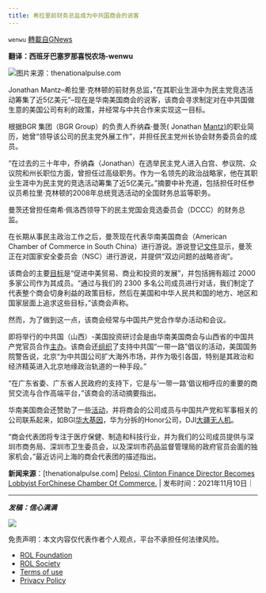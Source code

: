 ```yaml
---
title: 希拉里前财务总监成为中共国商会的说客
---
```

`wenwu` [轉載自GNews](https://gnews.org/zh-hans/1655495/)

**翻译：西班牙巴塞罗那喜悦农场-wenwu**

![](https://assets.gnews.org/wp-content/uploads/2021/11/tempsnip13.png)图片来源：thenationalpulse.com

Jonathan Mantz–希拉里·克林顿的前财务总监，”在其职业生涯中为民主党竞选活动筹集了近5亿美元”–现在是华南美国商会的说客，该商会寻求制定对在中共国做生意的美国公司有利的政策，并经常与中共合作来实现这一目标。

根据BGR 集团（BGR Group）的负责人乔纳森·曼茨( Jonathan [Mantz)](https://projects.propublica.org/represent/lobbying/r/301034643)的职业简历，她曾“领导该公司的民主党外展工作”，并担任民主党州长协会财务委员会的成员。

“在过去的三十年中，乔纳森（Jonathan）在选举民主党人进入白宫、参议院、众议院和州长职位方面，曾担任过高级职务。作为一名领先的政治战略家，他在其职业生涯中为民主党的竞选活动筹集了近5亿美元。”摘要中补充道，包括担任时任参议员希拉里·克林顿的2008年总统竞选活动的全国财务总监等职务。

曼茨还曾担任南希·佩洛西领导下的民主党国会竞选委员会（DCCC）的财务总监。

在长期从事民主政治工作之后，曼茨现在代表华南美国商会（American Chamber of Commerce in South China）进行游说。游说登记[文件](https://disclosurespreview.house.gov/ld/ldxmlrelease/2021/Q3/301314138.xml)显示，曼茨正在对国家安全委员会（NSC）进行游说，并提供“双边问题的战略咨询”。

该商会的主要[目标](http://www.amcham-southchina.org/amcham/static/about/introduction.jsp)是“促进中美贸易、商业和投资的发展”，并包括拥有超过 2000 多家公司作为其成员。“通过与我们的 2300 多名公司成员进行对话，我们制定了代表整个商会切身利益的政策目标，然后在美国和中华人民共和国的地方、地区和国家层面上追求这些目标，”该商会声称。

然而，为了做到这一点，该商会经常与中国共产党合作举办活动和会议。

即将举行的中共国（山西）-美国投资研讨会是由华南美国商会与山西省的中国共产党官员合作[主办](https://amcham-southchina.glueup.cn/event/34432/?pk_campaign=widget-event-list)。该商会还[组织](https://amcham-southchina.glueup.cn/event/33452/?pk_campaign=widget-event-list)了支持中共国“一带一路”倡议的活动，美国国务院警告说，北京“为中共国公司扩大海外市场，并作为吸引各国，特别是其政治和经济精英进入北京地缘政治轨道的一种手段。”

“在广东省委、广东省人民政府的支持下，它是与’一带一路’倡议相呼应的重要的商贸交流与合作高端平台，”该商会的活动摘要指出。

华南美国商会还赞助了一些[活动](https://amcham-southchina.glueup.cn/event/34290/?pk_campaign=widget-event-list)，并将商会的公司成员与中国共产党和军事相关的公司联系起来，如BGI[华大基因](https://thenationalpulse.com/exclusive/bgi-genomics-gates-foundation-collab/)，华为分拆的Honor公司，DJI[大疆无人机](https://thenationalpulse.com/politics/biden-staffers-dji-drones/)。

“商会代表团将专注于医疗保健、制造和科技行业，并为我们的公司成员提供与深圳市商务局、深圳市卫生委员会，以及深圳市药品监督管理局的政府官员会面的独家机会，”最近访问上海的商会代表团的描述指出。

**新闻来源**：[thenationalpulse.com] [Pelosi, Clinton Finance Director Becomes Lobbyist ForChinese Chamber Of Commerce.](https://thenationalpulse.com/news/clinton-finance-director-to-lobby-for-amcham-china/) | 发布时间：2021年11月10日｜

* * *

***发稿：信心满满***

![](https://assets.gnews.org/wp-content/uploads/2021/11/tempsnip132.png)

 

免责声明：本文内容仅代表作者个人观点，平台不承担任何法律风险。

- [ROL Foundation](https://rolfoundation.org/)
- [ROL Society](https://rolsociety.org/)
- [Terms of use](https://gnews.org/terms-of-use-3/)
- [Privacy Policy](https://gnews.org/privacy-policy/)
